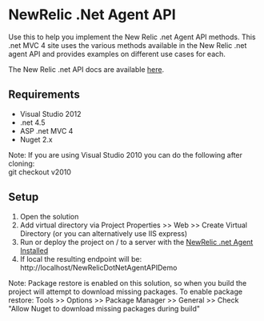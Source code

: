 NewRelic .Net Agent API
==========================

Use this to help you implement the New Relic .net Agent API methods.  This .net MVC 4 site uses the various methods available in the New Relic .net agent API and provides examples on different use cases for each.

The New Relic .net API docs are available [here](https://newrelic.com/docs/dotnet/AgentApi).


Requirements
----------------

*  Visual Studio 2012
*  .net 4.5
*  ASP .net MVC 4
*  Nuget 2.x

Note: If you are using Visual Studio 2010 you can do the following after cloning:  
git checkout v2010

Setup
----------------

1. Open the solution
2. Add virtual directory via Project Properties >> Web >> Create Virtual Directory (or you can alternatively use IIS express)
3. Run or deploy the project on / to a server with the [NewRelic .net Agent Installed](https://download.newrelic.com/dot_net_agent/release/)
4. If local the resulting endpoint will be: http://localhost/NewRelicDotNetAgentAPIDemo

Note:  Package restore is enabled on this solution, so when you build the project will attempt to download missing packages.
To enable package restore:
Tools >> Options >> Package Manager >> General >> Check "Allow Nuget to download missing packages during build"
